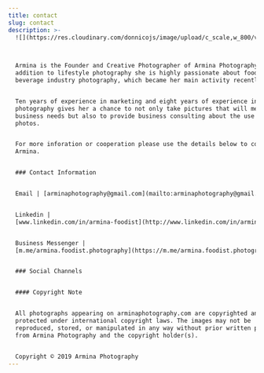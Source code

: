 ```yaml
---
title: contact
slug: contact
description: >-
  ![](https://res.cloudinary.com/donnicojs/image/upload/c_scale,w_800/v1573303134/food/AF_000005-1_Edited_vbz0ws.jpg)

   

  Armina is the Founder and Creative Photographer of Armina Photography. In
  addition to lifestyle photography she is highly passionate about food and
  beverage industry photography, which became her main activity recently.


  Ten years of experience in marketing and eight years of experience in
  photography gives her a chance to not only take pictures that will meet
  business needs but also to provide business consulting about the use of those
  photos.


  For more inforation or cooperation please use the details below to contact
  Armina.


  ### Contact Information


  Email | [arminaphotography@gmail.com](mailto:arminaphotography@gmail.com)


  Linkedin |
  [www.linkedin.com/in/armina-foodist](http://www.linkedin.com/in/armina-foodist)


  Business Messenger |
  [m.me/armina.foodist.photography](https://m.me/armina.foodist.photography?fbclid=IwAR1OAWbZtXRp_fK2J6pFc2Y-j1KBiGRWLbJF7f35BqZ5yQT3_Z-8DVX22Zs)


  ### Social Channels


  #### Copyright Note


  All photographs appearing on arminaphotography.com are copyrighted and
  protected under international copyright laws. The images may not be
  reproduced, stored, or manipulated in any way without prior written permission
  from Armina Photography and the copyright holder(s).


  Copyright © 2019 Armina Photography
---
```


